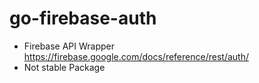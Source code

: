 # go-firebase-auth
* Firebase API Wrapper https://firebase.google.com/docs/reference/rest/auth/
* Not stable Package
